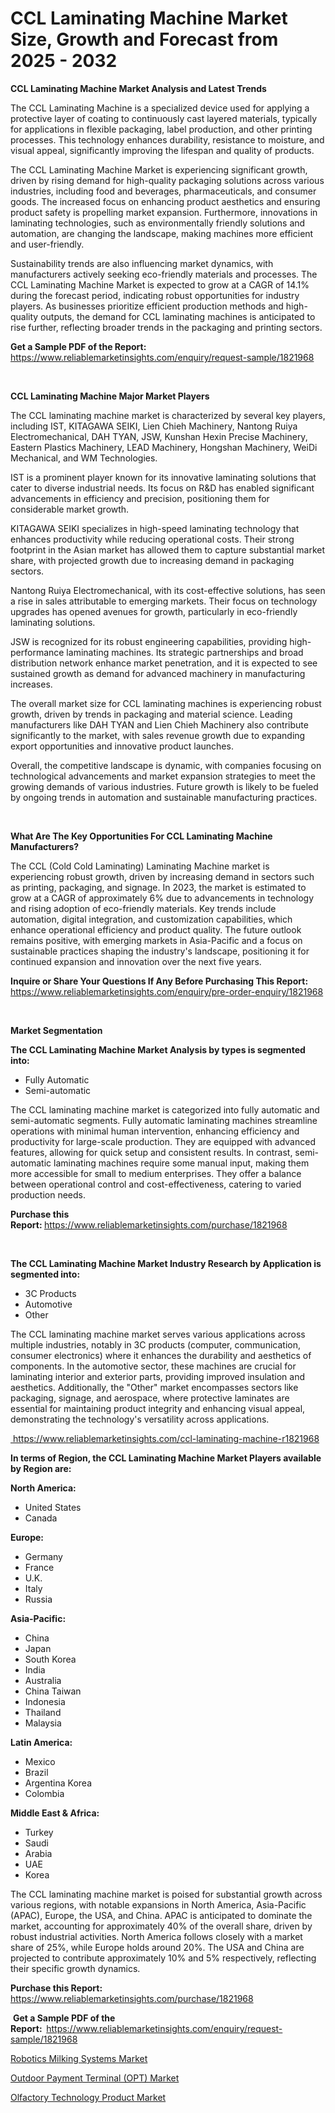 <p><h1>CCL Laminating Machine Market Size, Growth and Forecast from 2025 - 2032</h1></p><p><strong>CCL Laminating Machine Market Analysis and Latest Trends</strong></p>
<p><p>The CCL Laminating Machine is a specialized device used for applying a protective layer of coating to continuously cast layered materials, typically for applications in flexible packaging, label production, and other printing processes. This technology enhances durability, resistance to moisture, and visual appeal, significantly improving the lifespan and quality of products.</p><p>The CCL Laminating Machine Market is experiencing significant growth, driven by rising demand for high-quality packaging solutions across various industries, including food and beverages, pharmaceuticals, and consumer goods. The increased focus on enhancing product aesthetics and ensuring product safety is propelling market expansion. Furthermore, innovations in laminating technologies, such as environmentally friendly solutions and automation, are changing the landscape, making machines more efficient and user-friendly.</p><p>Sustainability trends are also influencing market dynamics, with manufacturers actively seeking eco-friendly materials and processes. The CCL Laminating Machine Market is expected to grow at a CAGR of 14.1% during the forecast period, indicating robust opportunities for industry players. As businesses prioritize efficient production methods and high-quality outputs, the demand for CCL laminating machines is anticipated to rise further, reflecting broader trends in the packaging and printing sectors.</p></p>
<p><strong>Get a Sample PDF of the Report:&nbsp;</strong> <a href="https://www.reliablemarketinsights.com/enquiry/request-sample/1821968?utm_campaign=2183&utm_medium=2&utm_source=Github&utm_content=ia&utm_term=12042025&utm_id=ccl-laminating-machine">https://www.reliablemarketinsights.com/enquiry/request-sample/1821968</a></p>
<p>&nbsp;</p>
<p><strong>CCL Laminating Machine Major Market Players</strong></p>
<p><p>The CCL laminating machine market is characterized by several key players, including IST, KITAGAWA SEIKI, Lien Chieh Machinery, Nantong Ruiya Electromechanical, DAH TYAN, JSW, Kunshan Hexin Precise Machinery, Eastern Plastics Machinery, LEAD Machinery, Hongshan Machinery, WeiDi Mechanical, and WM Technologies. </p><p>IST is a prominent player known for its innovative laminating solutions that cater to diverse industrial needs. Its focus on R&D has enabled significant advancements in efficiency and precision, positioning them for considerable market growth.</p><p>KITAGAWA SEIKI specializes in high-speed laminating technology that enhances productivity while reducing operational costs. Their strong footprint in the Asian market has allowed them to capture substantial market share, with projected growth due to increasing demand in packaging sectors.</p><p>Nantong Ruiya Electromechanical, with its cost-effective solutions, has seen a rise in sales attributable to emerging markets. Their focus on technology upgrades has opened avenues for growth, particularly in eco-friendly laminating solutions.</p><p>JSW is recognized for its robust engineering capabilities, providing high-performance laminating machines. Its strategic partnerships and broad distribution network enhance market penetration, and it is expected to see sustained growth as demand for advanced machinery in manufacturing increases.</p><p>The overall market size for CCL laminating machines is experiencing robust growth, driven by trends in packaging and material science. Leading manufacturers like DAH TYAN and Lien Chieh Machinery also contribute significantly to the market, with sales revenue growth due to expanding export opportunities and innovative product launches.</p><p>Overall, the competitive landscape is dynamic, with companies focusing on technological advancements and market expansion strategies to meet the growing demands of various industries. Future growth is likely to be fueled by ongoing trends in automation and sustainable manufacturing practices.</p></p>
<p>&nbsp;</p>
<p><strong>What Are The Key Opportunities For CCL Laminating Machine Manufacturers?</strong></p>
<p><p>The CCL (Cold Cold Laminating) Laminating Machine market is experiencing robust growth, driven by increasing demand in sectors such as printing, packaging, and signage. In 2023, the market is estimated to grow at a CAGR of approximately 6% due to advancements in technology and rising adoption of eco-friendly materials. Key trends include automation, digital integration, and customization capabilities, which enhance operational efficiency and product quality. The future outlook remains positive, with emerging markets in Asia-Pacific and a focus on sustainable practices shaping the industry's landscape, positioning it for continued expansion and innovation over the next five years.</p></p>
<p><strong>Inquire or Share Your Questions If Any Before Purchasing This Report:</strong> <a href="https://www.reliablemarketinsights.com/enquiry/pre-order-enquiry/1821968?utm_campaign=2183&utm_medium=2&utm_source=Github&utm_content=ia&utm_term=12042025&utm_id=ccl-laminating-machine">https://www.reliablemarketinsights.com/enquiry/pre-order-enquiry/1821968</a></p>
<p>&nbsp;</p>
<p><strong>Market Segmentation</strong></p>
<p><strong>The CCL Laminating Machine Market Analysis by types is segmented into:</strong></p>
<p><ul><li>Fully Automatic</li><li>Semi-automatic</li></ul></p>
<p><p>The CCL laminating machine market is categorized into fully automatic and semi-automatic segments. Fully automatic laminating machines streamline operations with minimal human intervention, enhancing efficiency and productivity for large-scale production. They are equipped with advanced features, allowing for quick setup and consistent results. In contrast, semi-automatic laminating machines require some manual input, making them more accessible for small to medium enterprises. They offer a balance between operational control and cost-effectiveness, catering to varied production needs.</p></p>
<p><strong>Purchase this Report:&nbsp;</strong><a href="https://www.reliablemarketinsights.com/purchase/1821968?utm_campaign=2183&utm_medium=2&utm_source=Github&utm_content=ia&utm_term=12042025&utm_id=ccl-laminating-machine">https://www.reliablemarketinsights.com/purchase/1821968</a></p>
<p>&nbsp;</p>
<p><strong>The CCL Laminating Machine Market Industry Research by Application is segmented into:</strong></p>
<p><ul><li>3C Products</li><li>Automotive</li><li>Other</li></ul></p>
<p><p>The CCL laminating machine market serves various applications across multiple industries, notably in 3C products (computer, communication, consumer electronics) where it enhances the durability and aesthetics of components. In the automotive sector, these machines are crucial for laminating interior and exterior parts, providing improved insulation and aesthetics. Additionally, the "Other" market encompasses sectors like packaging, signage, and aerospace, where protective laminates are essential for maintaining product integrity and enhancing visual appeal, demonstrating the technology's versatility across applications.</p></p>
<p><a href="https://www.reliablemarketinsights.com/ccl-laminating-machine-r1821968?utm_campaign=2183&utm_medium=2&utm_source=Github&utm_content=ia&utm_term=12042025&utm_id=ccl-laminating-machine">&nbsp;https://www.reliablemarketinsights.com/ccl-laminating-machine-r1821968</a></p>
<p><strong>In terms of Region, the CCL Laminating Machine Market Players available by Region are:</strong></p>
<p>
    <p> <strong> North America: </strong>
        <ul>
            <li>United States</li>
            <li>Canada</li>
        </ul>
        </p> 
    <p> <strong> Europe: </strong>
        <ul>
            <li>Germany</li>
            <li>France</li>
            <li>U.K.</li>
            <li>Italy</li>
            <li>Russia</li>
        </ul>
        </p> 
    <p> <strong> Asia-Pacific: </strong>
        <ul>
            <li>China</li>
            <li>Japan</li>
            <li>South Korea</li>
            <li>India</li>
            <li>Australia</li>
            <li>China Taiwan</li>
            <li>Indonesia</li>
            <li>Thailand</li>
            <li>Malaysia</li>
        </ul>
        </p> 
    <p> <strong> Latin America: </strong>
        <ul>
            <li>Mexico</li>
            <li>Brazil</li>
            <li>Argentina Korea</li>
            <li>Colombia</li>
        </ul>
        </p> 
    <p> <strong> Middle East & Africa: </strong>
        <ul>
            <li>Turkey</li>
            <li>Saudi</li>
            <li>Arabia</li>
            <li>UAE</li>
            <li>Korea</li>
        </ul>
    </p>
    </p>
<p><p>The CCL laminating machine market is poised for substantial growth across various regions, with notable expansions in North America, Asia-Pacific (APAC), Europe, the USA, and China. APAC is anticipated to dominate the market, accounting for approximately 40% of the overall share, driven by robust industrial activities. North America follows closely with a market share of 25%, while Europe holds around 20%. The USA and China are projected to contribute approximately 10% and 5% respectively, reflecting their specific growth dynamics.</p></p>
<p><strong>Purchase this Report: </strong><a href="https://www.reliablemarketinsights.com/purchase/1821968?utm_campaign=2183&utm_medium=2&utm_source=Github&utm_content=ia&utm_term=12042025&utm_id=ccl-laminating-machine">https://www.reliablemarketinsights.com/purchase/1821968</a></p>
<p>&nbsp;<strong>Get a Sample PDF of the Report:&nbsp;&nbsp;</strong><a href="https://www.reliablemarketinsights.com/enquiry/request-sample/1821968?utm_campaign=2183&utm_medium=2&utm_source=Github&utm_content=ia&utm_term=12042025&utm_id=ccl-laminating-machine">https://www.reliablemarketinsights.com/enquiry/request-sample/1821968</a></p>
<p><strong></strong></p>
<p><p><a href="https://github.com/khifzaba/Market-Research-Report-List-1/blob/main/robotics-milking-systems-market.md?utm_campaign=2183&utm_medium=2&utm_source=Github&utm_content=ia&utm_term=12042025&utm_id=ccl-laminating-machine">Robotics Milking Systems Market</a></p><p><a href="https://github.com/welfmimon/Market-Research-Report-List-1/blob/main/outdoor-payment-terminal-opt-market.md?utm_campaign=2183&utm_medium=2&utm_source=Github&utm_content=ia&utm_term=12042025&utm_id=ccl-laminating-machine">Outdoor Payment Terminal (OPT) Market</a></p><p><a href="https://github.com/ioniafidian4/Market-Research-Report-List-1/blob/main/olfactory-technology-product-market.md?utm_campaign=2183&utm_medium=2&utm_source=Github&utm_content=ia&utm_term=12042025&utm_id=ccl-laminating-machine">Olfactory Technology Product Market</a></p></p>